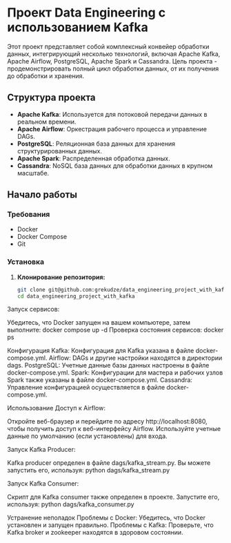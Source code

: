 # Проект Data Engineering с использованием Kafka

Этот проект представляет собой комплексный конвейер обработки данных, интегрирующий несколько технологий, включая Apache Kafka, Apache Airflow, PostgreSQL, Apache Spark и Cassandra. Цель проекта - продемонстрировать полный цикл обработки данных, от их получения до обработки и хранения.

## Структура проекта

- **Apache Kafka**: Используется для потоковой передачи данных в реальном времени.
- **Apache Airflow**: Оркестрация рабочего процесса и управление DAGs.
- **PostgreSQL**: Реляционная база данных для хранения структурированных данных.
- **Apache Spark**: Распределенная обработка данных.
- **Cassandra**: NoSQL база данных для обработки данных в крупном масштабе.

## Начало работы

### Требования

- Docker
- Docker Compose
- Git

### Установка

1. **Клонирование репозитория:**

   ```bash
   git clone git@github.com:grekudze/data_engineering_project_with_kafka.git
   cd data_engineering_project_with_kafka
   
Запуск сервисов:

Убедитесь, что Docker запущен на вашем компьютере, затем выполните:
docker compose up -d
Проверка состояния сервисов:
docker ps

Конфигурация
Kafka: Конфигурация для Kafka указана в файле docker-compose.yml.
Airflow: DAGs и другие настройки находятся в директории dags.
PostgreSQL: Учетные данные базы данных настроены в файле docker-compose.yml.
Spark: Конфигурации для мастера и рабочих узлов Spark также указаны в файле docker-compose.yml.
Cassandra: Управление конфигурацией осуществляется в файле docker-compose.yml.

Использование
Доступ к Airflow:

Откройте веб-браузер и перейдите по адресу http://localhost:8080, чтобы получить доступ к веб-интерфейсу Airflow. Используйте учетные данные по умолчанию (если установлены) для входа.

Запуск Kafka Producer:

Kafka producer определен в файле dags/kafka_stream.py. Вы можете запустить его, используя:
python dags/kafka_stream.py

Запуск Kafka Consumer:

Скрипт для Kafka consumer также определен в проекте. Запустите его, используя:
python dags/kafka_consumer.py

Устранение неполадок
Проблемы с Docker: Убедитесь, что Docker установлен и запущен правильно.
Проблемы с Kafka: Проверьте, что Kafka broker и zookeeper находятся в здоровом состоянии.
